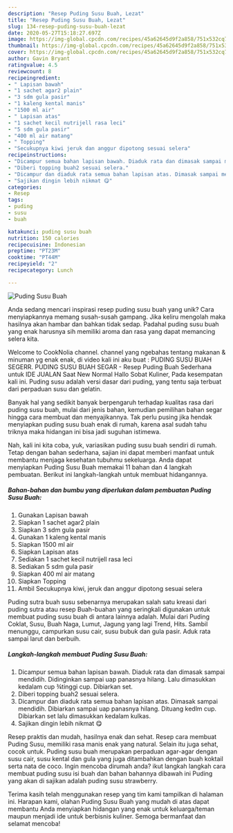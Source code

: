 ```yaml
---
description: "Resep Puding Susu Buah, Lezat"
title: "Resep Puding Susu Buah, Lezat"
slug: 134-resep-puding-susu-buah-lezat
date: 2020-05-27T15:18:27.697Z
image: https://img-global.cpcdn.com/recipes/45a62645d9f2a858/751x532cq70/puding-susu-buah-foto-resep-utama.jpg
thumbnail: https://img-global.cpcdn.com/recipes/45a62645d9f2a858/751x532cq70/puding-susu-buah-foto-resep-utama.jpg
cover: https://img-global.cpcdn.com/recipes/45a62645d9f2a858/751x532cq70/puding-susu-buah-foto-resep-utama.jpg
author: Gavin Bryant
ratingvalue: 4.5
reviewcount: 8
recipeingredient:
- " Lapisan bawah"
- "1 sachet agar2 plain"
- "3 sdm gula pasir"
- "1 kaleng kental manis"
- "1500 ml air"
- " Lapisan atas"
- "1 sachet kecil nutrijell rasa leci"
- "5 sdm gula pasir"
- "400 ml air matang"
- " Topping"
- "Secukupnya kiwi jeruk dan anggur dipotong sesuai selera"
recipeinstructions:
- "Dicampur semua bahan lapisan bawah. Diaduk rata dan dimasak sampai mendidih. Didinginkan sampai uap panasnya hilang. Lalu dimasukkan kedalam cup ¾tinggi cup. Dibiarkan set."
- "Diberi topping buah2 sesuai selera."
- "Dicampur dan diaduk rata semua bahan lapisan atas. Dimasak sampai mendidih. Dibiarkan sampai uap panasnya hilang. Dituang kedlm cup. Dibiarkan set lalu dimasukkan kedalam kulkas."
- "Sajikan dingin lebih nikmat 😋"
categories:
- Resep
tags:
- puding
- susu
- buah

katakunci: puding susu buah 
nutrition: 150 calories
recipecuisine: Indonesian
preptime: "PT23M"
cooktime: "PT44M"
recipeyield: "2"
recipecategory: Lunch

---
```



![Puding Susu Buah](https://img-global.cpcdn.com/recipes/45a62645d9f2a858/751x532cq70/puding-susu-buah-foto-resep-utama.jpg)

Anda sedang mencari inspirasi resep puding susu buah yang unik? Cara menyiapkannya memang susah-susah gampang. Jika keliru mengolah maka hasilnya akan hambar dan bahkan tidak sedap. Padahal puding susu buah yang enak harusnya sih memiliki aroma dan rasa yang dapat memancing selera kita.

Welcome to CookNolia channel. channel yang ngebahas tentang makanan &amp; minuman yg enak enak, di video kali ini aku buat : PUDING SUSU BUAH SEGERR. PUDING SUSU BUAH SEGAR - Resep Puding Buah Sederhana untuk IDE JUALAN Saat New Normal Hallo Sobat Kuliner, Pada kesempatan kali ini. Puding susu adalah versi dasar dari puding, yang tentu saja terbuat dari perpaduan susu dan gelatin.

Banyak hal yang sedikit banyak berpengaruh terhadap kualitas rasa dari puding susu buah, mulai dari jenis bahan, kemudian pemilihan bahan segar hingga cara membuat dan menyajikannya. Tak perlu pusing jika hendak menyiapkan puding susu buah enak di rumah, karena asal sudah tahu triknya maka hidangan ini bisa jadi suguhan istimewa.


Nah, kali ini kita coba, yuk, variasikan puding susu buah sendiri di rumah. Tetap dengan bahan sederhana, sajian ini dapat memberi manfaat untuk membantu menjaga kesehatan tubuhmu sekeluarga. Anda dapat menyiapkan Puding Susu Buah memakai 11 bahan dan 4 langkah pembuatan. Berikut ini langkah-langkah untuk membuat hidangannya.

<!--inarticleads1-->

##### Bahan-bahan dan bumbu yang diperlukan dalam pembuatan Puding Susu Buah:

1. Gunakan  Lapisan bawah
1. Siapkan 1 sachet agar2 plain
1. Siapkan 3 sdm gula pasir
1. Gunakan 1 kaleng kental manis
1. Siapkan 1500 ml air
1. Siapkan  Lapisan atas
1. Sediakan 1 sachet kecil nutrijell rasa leci
1. Sediakan 5 sdm gula pasir
1. Siapkan 400 ml air matang
1. Siapkan  Topping
1. Ambil Secukupnya kiwi, jeruk dan anggur dipotong sesuai selera


Puding sutra buah susu sebenarnya merupakan salah satu kreasi dari puding sutra atau resep Buah-buahan yang seringkali digunakan untuk membuat puding susu buah di antara lainnya adalah. Mulai dari Puding Coklat, Susu, Buah Naga, Lumut, Jagung yang lagi Trend, Hits. Sambil menunggu, campurkan susu cair, susu bubuk dan gula pasir. Aduk rata sampai larut dan berbuih. 

<!--inarticleads2-->

##### Langkah-langkah membuat Puding Susu Buah:

1. Dicampur semua bahan lapisan bawah. Diaduk rata dan dimasak sampai mendidih. Didinginkan sampai uap panasnya hilang. Lalu dimasukkan kedalam cup ¾tinggi cup. Dibiarkan set.
1. Diberi topping buah2 sesuai selera.
1. Dicampur dan diaduk rata semua bahan lapisan atas. Dimasak sampai mendidih. Dibiarkan sampai uap panasnya hilang. Dituang kedlm cup. Dibiarkan set lalu dimasukkan kedalam kulkas.
1. Sajikan dingin lebih nikmat 😋


Resep praktis dan mudah, hasilnya enak dan sehat. Resep cara membuat Puding Susu, memiliki rasa manis enak yang natural. Selain itu juga sehat, cocok untuk. Puding susu buah merupakan perpaduan agar-agar dengan susu cair, susu kental dan gula yang juga ditambahkan dengan buah koktail serta nata de coco. Ingin mencoba dirumah anda? ikut langkah langkah cara membuat puding susu isi buah dan bahan bahannya dibawah ini Puding yang akan di sajikan adalah puding susu strawberry. 

Terima kasih telah menggunakan resep yang tim kami tampilkan di halaman ini. Harapan kami, olahan Puding Susu Buah yang mudah di atas dapat membantu Anda menyiapkan hidangan yang enak untuk keluarga/teman maupun menjadi ide untuk berbisnis kuliner. Semoga bermanfaat dan selamat mencoba!
